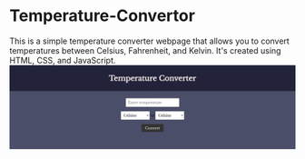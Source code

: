 # Temperature-Convertor
This is a simple temperature converter webpage that allows you to convert temperatures between Celsius, Fahrenheit, and Kelvin. It's created using HTML, CSS, and JavaScript.
![Website](images/temp.png)
